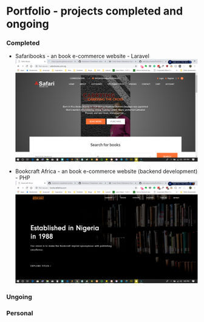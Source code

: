 # Portfolio - projects completed and ongoing
### Completed
- Safaribooks - an book e-commerce website - Laravel
![Safaribooks](/images/1.png)


- Bookcraft Africa - an book e-commerce website (backend development) - PHP
![BookCraftAfrica](/images/2.png)
### Ungoing
### Personal